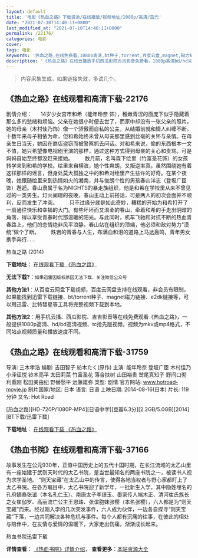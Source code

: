 ```yaml
---
layout: default
title: '电影《热血之路》下载资源/在线播放/视频地址/1080p/高清/蓝光'
date: "2021-07-10T14:40:11+0800"
last_modified_at: "2021-07-10T14:40:11+0800"
permalink: /22176/
categories: 电影
cover:
tags: 电影
keywords: '热血之路,在线免费看,1080p高清,bt种子,torrent,百度云盘,magnet,磁力链,迅雷下载资源'
description: '《热血之路》在线云播放手机西瓜影院吉吉影音免费看，1080p高清bd/hd未删减完整版和tc抢先枪版，mkv/mp4格式，附带bt/torrent种子、magnet/磁力链、百度云盘、网盘资源迅雷下载链接'
---
```


>内容采集生成，如果链接失效，多试几个。


## 《热血之路》在线观看和高清下载-22176

剧情介绍：      14岁少女宫市和希（能年玲奈 饰），稚嫩青涩的面庞下似乎隐藏着那么多的愁绪和烦恼。父亲在她很小时便去世了，而家中却没有一张父亲的照片。她的母亲（木村佳乃饰）像一个骄傲而自私的公主，从结婚前就和情人纠缠不断。十数年来母子相依为命，但和希始终未曾从母亲那里感到丝毫的关怀与亲情。在母亲生日当天，她因在商店盗窃而被警察抓去问话。对和希来说，偷的东西根本一文不值，她只希望像电视剧里演的那样，通过这种方式得到母亲的关心和责骂。可是妈妈自始至终都没赶来接她。          数月前，名叫森下绘里（竹富圣花饰）的女孩转学来到和希的学校。绘里来自横滨，她个性爽朗，又叛逆率真。虽然围绕她有着这样那样的谣言，但身处莫大孤独之中的和希对绘里产生些许的好奇。在某个夜晚，她跟随绘里来到热情如火的湘南，并与俊朗个性的男孩春山洋志（登坂广臣饰）邂逅。春山隶属于名为NIGHTS的暴走族组织，他是和希在学校里从来不曾见过的一类男生。灯火阑珊的夜晚，春山主动上前搭话，可是两人的初次会面并不顺利，反而发生了冲突。          只不过缘分就是如此奇妙，糟糕的开始为和希打开了一扇通往快乐和幸福的大门。有些坏坏而又温柔的春山，牵着和希的手走出阴暗的角落，得以享受青春时代那温暖的阳光。与此同时，机车飞驰和对抗不断的热血青春路上，他们的恋情绝非风平浪静。春山站在组织的顶端，他必须和敌对势力“漠统”做个了断。          跌宕的青春与人生，布满血和泪的道路上马达轰鸣，青年男女携手奔行……


热血之路 (2014)

**下载地址**： [在线观看下载 《热血之路》](https://www.btbtdy.me/btdy/dy675.html) 


**无法下载?**：`如果迅雷因版权原因无法下载，关注微信公众号 `

**其他方法1**：从百度云网盘下载视频，百度云网盘支持在线观看，非会员有限制，如果能找到迅雷下载链接、bt/torrent种子、magnet磁力链接、e2dk链接等，可以用迅雷、比特彗星等工具将完整视频下载到本地。

**其他方法2**：用手机云播、西瓜影院、吉吉影音等在线免费观看《热血之路》，一般提供1080p高清、hd/bd高清视频、tc抢先版视频，视频为mkv或mp4格式，不同站点视频质量和播放速度不同。


## 《热血之路》在线观看和高清下载-31759

导演: 三木孝浩 编剧: 吉田智子 紡木たく(原作) 主演: 能年玲奈 登坂广臣 木村佳乃 小泽征悦 铃木亮平 太田莉菜 竹富圣花 落合扶树 山田裕贵 鹫尾真知子 野间口彻 利重刚 松田美由纪 野替愁平 远藤雄弥 类型: 剧情 官方网站: www.hotroad-movie.jp 制片国家/地区: 日本 语言: 日语 上映日期: 2014-08-16(日本) 片长: 119分钟 又名: Hot Road


[热血之路][HD-720P/1080P-MP4][日语中字][豆瓣6.3分][2.2GB/5.0GB][2014][BT下载/迅雷下载]

**下载地址**： [在线观看下载 《热血之路》](https://www.btdx8.com/torrent/hot_road_2014.html) 


## 《热血书院》在线观看和高清下载-37166

故事发生在公元930年，正值中国历史上的五代十国时期，在长江流域的太乙山里有一座始建于武则天时代的太乙书院，是当世最知名的两座书院之一，被读书人视为求学圣地。 “则天宝藏”在太乙山中的传言，使得各地当权者与野心家都盯上了太乙书院。在各方瞩目中，太乙书院迎了新学年，一批新生入学，其中隐姓埋名的孔府嫡裔张谊（本名孔仁玉）、南唐太子李璟玉、墨家传人端木正、清河崔氏族长之女崔伽罗、高丽流亡公主王恩珠、张谊胞妹张樱（本名张樱），六人都是为“则天宝藏”而来。经过刚入学的几次突发事件，六人成为伙伴，一边各自探寻“则天宝藏”下落，一边共同解决各种危机与事件。每个人都有沉痛的往事，在彼此的相处与陪伴中，在友情与爱情的温暖下，大家走出伤痛，渐渐成长起来。


热血书院迅雷下载

**详情查看**： [《热血书院》详情介绍](/movie/37166/)， **查看更多**：[本站资源大全](/movie/t/all/)

